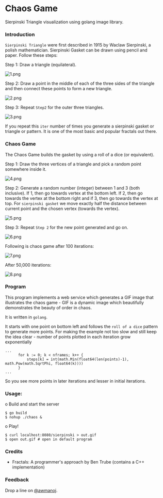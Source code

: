 # Chaos Game 

Sierpinski Triangle visualization using golang image library.

### Introduction

`Sierpinski Triangle` were first described in 1915 by Waclaw Sierpinski, a polish mathematician. Sierpinski Gasket can be drawn using pencil and paper. Follow these steps:

Step 1: Draw a triangle (equilateral).

![1.png](/public/imgs/1.png?raw=true)

Step 2: Draw a point in the middle of each of the three sides of the triangle and then connect these points to form a new triangle. 

![2.png](/public/imgs/2.png?raw=true)

Step 3: Repeat `Step2` for the outer three triangles. 

![3.png](/public/imgs/3.png?raw=true)

If you repeat this `iter` number of times you generate a sierpinski gasket or triangle or pattern. It is one of the most basic and popular fractals out there. 

### Chaos Game

The Chaos Game builds the gasket by using a roll of a dice (or equivalent). 

Step 1: Draw the three vertices of a triangle and pick a random point somewhere inside it.

![4.png](/public/imgs/4.png?raw=true)

Step 2: Generate a random number (integer) between 1 and 3 (both inclusive). If 1, then go towards vertex at the bottom left. If 2, then go towards the vertex at the bottom right and if 3, then go towards the vertex at top. For `sierpinski gasket` we move exactly half the distance between current point and the chosen vertex (towards the vertex).

![5.png](/public/imgs/5.png?raw=true)

Step 3: Repeat `Step 2` for the new point generated and go on.

![6.png](/public/imgs/6.png?raw=true)

Following is chaos game after 100 iterations: 

![7.png](/public/imgs/7.png?raw=true)

After 50,000 iterations: 

![8.png](/public/imgs/8.png?raw=true)

### Program 

This program implements a web service which generates a GIF image that illustrates the chaos game - GIF is a dynamic image which beautifully demonstrates the beauty of order in chaos. 

It is written in `golang`. 

It starts with one point on bottom left and follows the `roll of a dice` pattern to generate more points. For making the example not too slow and still keep the idea clear - number of points plotted in each iteration grow exponentially 

```
...
      for k := 0; k < nframes; k++ {
          steps[k] = int(math.Min(float64(len(points)-1), math.Pow(math.SqrtPhi, float64(k))))
      }
...
```
So you see more points in later iterations and lesser in initial iterations.

### Usage: 

o Build and start the server 

```
$ go build 
$ nohup ./chaos & 
```

o Play! 

```
$ curl localhost:8080/sierpinski > out.gif
$ open out.gif # open in default program
```

### Credits

* Fractals: A programmer's approach by Ben Trube (contains a C++ implementation)

### Feedback 

Drop a line on [@awmanoj](https://twitter.com/awmanoj). 

